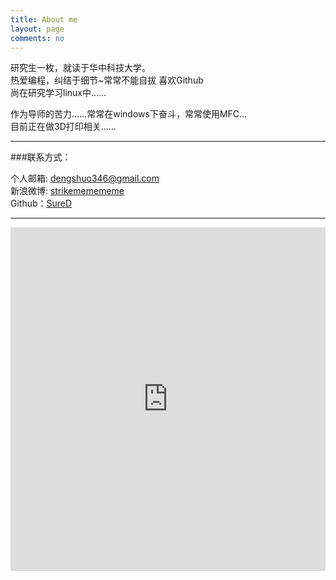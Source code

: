 ```yaml
---
title: About me
layout: page
comments: no
---
```


研究生一枚，就读于华中科技大学。  
热爱编程，纠结于细节~常常不能自拔  喜欢Github  
尚在研究学习linux中……

作为导师的苦力……常常在windows下奋斗，常常使用MFC…  
目前正在做3D打印相关……

----

###联系方式：        

个人邮箱: [dengshuo346@gmail.com](mailto:dengshuo346@gmail.com)     
新浪微博: [strikememememe](http://weibo.com/u/1506420787)  
Github：[SureD](https://github.com/SureD)  

----


<iframe width="100%" height="550" class="share_self"  frameborder="0" scrolling="no" src="http://widget.weibo.com/weiboshow/index.php?language=&width=0&height=550&fansRow=2&ptype=1&speed=0&skin=1&isTitle=1&noborder=0&isWeibo=1&isFans=0&uid=1506420787&verifier=37e3a3a3&dpc=1"></iframe>